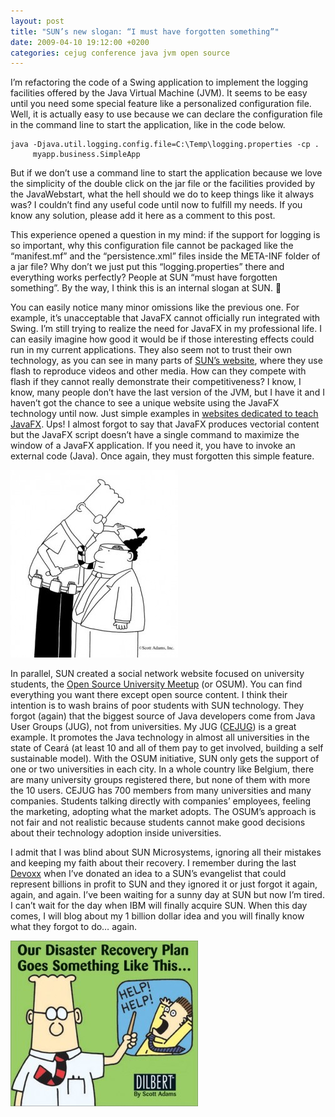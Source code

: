 ```yaml
---
layout: post
title: "SUN’s new slogan: “I must have forgotten something”"
date: 2009-04-10 19:12:00 +0200
categories: cejug conference java jvm open source
---
```


I’m refactoring the code of a Swing application to implement the logging facilities offered by the Java Virtual Machine (JVM). It seems to be easy until you need some special feature like a personalized configuration file. Well, it is actually easy to use because we can declare the configuration file in the command line to start the application, like in the code below.

```
java -Djava.util.logging.config.file=C:\Temp\logging.properties -cp .
     myapp.business.SimpleApp
```

But if we don’t use a command line to start the application because we love the simplicity of the double click on the jar file or the facilities provided by the JavaWebstart, what the hell should we do to keep things like it always was? I couldn’t find any useful code until now to fulfill my needs. If you know any solution, please add it here as a comment to this post.

This experience opened a question in my mind: if the support for logging is so important, why this configuration file cannot be packaged like the “manifest.mf” and the “persistence.xml” files inside the META-INF folder of a jar file? Why don’t we just put this “logging.properties” there and everything works perfectly? People at SUN “must have forgotten something”. By the way, I think this is an internal slogan at SUN. 🙁

You can easily notice many minor omissions like the previous one. For example, it’s unacceptable that JavaFX cannot officially run integrated with Swing. I’m still trying to realize the need for JavaFX in my professional life. I can easily imagine how good it would be if those interesting effects could run in my current applications. They also seem not to trust their own technology, as you can see in many parts of <a href="http://www.sun.com/">SUN’s website</a>, where they use flash to reproduce videos and other media. How can they compete with flash if they cannot really demonstrate their competitiveness? I know, I know, many people don’t have the last version of the JVM, but I have it and I haven’t got the chance to see a unique website using the JavaFX technology until now. Just simple examples in <a href="http://learnjavafx.typepad.com/">websites dedicated to teach JavaFX</a>. Ups! I almost forgot to say that JavaFX produces vectorial content but the JavaFX script doesn’t have a single command to maximize the window of a JavaFX application. If you need it, you have to invoke an external code (Java). Once again, they must forgotten this simple feature.

<a href="http://69.89.31.239/~hildeber/wp-content/uploads/2009/04/Dilbert-Cartoon.jpg">![Dilbert-Cartoon-268x300.jpg](/images/posts/Dilbert-Cartoon-268x300.jpg)</a>

In parallel, SUN created a social network website focused on university students, the <a href="http://osum.sun.com/">Open Source University Meetup</a> (or OSUM). You can find everything you want there except open source content. I think their intention is to wash brains of poor students with SUN technology. They forgot (again) that the biggest source of Java developers come from Java User Groups (JUG), not from universities. My JUG (<a href="http://www.cejug.org/">CEJUG</a>) is a great example. It promotes the Java technology in almost all universities in the state of Ceará (at least 10 and all of them pay to get involved, building a self sustainable model). With the OSUM initiative, SUN only gets the support of one or two universities in each city. In a whole country like Belgium, there are many university groups registered there, but none of them with more the 10 users. CEJUG has 700 members from many universities and many companies. Students talking directly with companies’ employees, feeling the marketing, adopting what the market adopts. The OSUM’s approach is not fair and not realistic because students cannot make good decisions about their technology adoption inside universities.

I admit that I was blind about SUN Microsystems, ignoring all their mistakes and keeping my faith about their recovery. I remember during the last <a href="http://devoxx.com/">Devoxx</a> when I’ve donated an idea to a SUN’s evangelist that could represent billions in profit to SUN and they ignored it or just forgot it again, again, and again. I’ve been waiting for a sunny day at SUN but now I’m tired. I can’t wait for the day when IBM will finally acquire SUN. When this day comes, I will blog about my 1 billion dollar idea and you will finally know what they forgot to do… again.

<a href="http://69.89.31.239/~hildeber/wp-content/uploads/2009/04/Dilbert.jpg">![Dilbert-300x265.jpg](/images/posts/Dilbert-300x265.jpg)</a>

